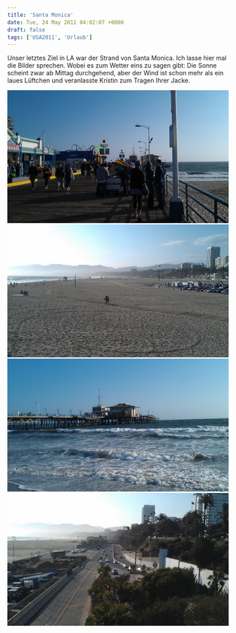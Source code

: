 ```yaml
---
title: 'Santa Monica'
date: Tue, 24 May 2011 04:02:07 +0000
draft: false
tags: ['USA2011', 'Urlaub']
---
```


Unser letztes Ziel in LA war der Strand von Santa Monica. Ich lasse hier mal die Bilder sprechen. Wobei es zum Wetter eins zu sagen gibt: Die Sonne scheint zwar ab Mittag durchgehend, aber der Wind ist schon mehr als ein laues Lüftchen und veranlasste Kristin zum Tragen Ihrer Jacke.

![Imag0082](/urlaub11to15-images/11/imag0082-scaled-1000.jpg?w=300)
![Imag0083](/urlaub11to15-images/11/imag0083-scaled-1000.jpg?w=300)
![Imag0084](/urlaub11to15-images/11/imag0084-scaled-1000.jpg?w=300)
![Imag0085](/urlaub11to15-images/11/imag0085-scaled-1000.jpg?w=300)